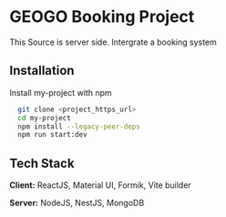 
# GEOGO Booking Project

This Source is server side. Intergrate a booking system


## Installation

Install my-project with npm

```bash
  git clone <project_https_url>
  cd my-project
  npm install --legacy-peer-deps
  npm run start:dev
```
    
## Tech Stack

**Client:** ReactJS, Material UI, Formik, Vite builder 

**Server:** NodeJS, NestJS, MongoDB

